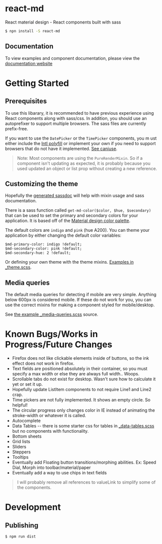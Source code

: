 # react-md

React material design - React components built with sass

```bash
$ npn install -S react-md
```

## Documentation

To view examples and component documentation, please view the [documentation website](http://mlaursen.github.io/react-md)

# Getting Started

## Prerequisites

To use this libarary, it is recommended to have previous experience using React components along with sass/css. In addition, you should use an autoprefixer to support multiple browsers. The sass
files are currently prefix-free.

If you want to use the `DatePicker` or the `TimePicker` components, you m ust either include the [Intl polyfill](https://github.com/andyearnshaw/Intl.js/) or implement your own if you need to
support browsers that do not have it implemented. [See caniuse](http://caniuse.com/#search=intl).

> Note: Most components are using the `PureRenderMixin`. So if a component isn't updating as expected, it is probably because you used updated an object or list prop without creating a new reference.

## Customizing the theme

Hopefully the [generated sassdoc](https://mlaursen.github.io/react-md/sassdoc) will help with
mixin usage and sass documentation.

There is a sass function called `get-md-color($color, $hue, $secondary)` that can be used to set the primary and secondary colors for your application. It is based off of
the [Material design color palette](https://www.google.com/design/spec/style/color.html#color-color-palette).

The default colors are `indigo` and `pink` (hue A200). You can theme your application by either changing the default color variables:

```
$md-primary-color: indigo !default;
$md-secondary-color: pink !default;
$md-secondary-hue: 2 !default;
```

Or defining your own theme with the theme mixins.
[Examples in \_theme.scss](../blob/master/src/scss/_theme.scss).

## Media queries

The default media queries for detecting if mobile are very simple. Anything below 600px is considered mobile.
If these do not work for you, you can use the correct mixins for making a component styled
for mobile/desktop.

See [the example \_media-queries.scss](../blob/master/src/scss/_media-queries.scss) source.


# Known Bugs/Works in Progress/Future Changes

* Firefox does not like clickable elements inside of buttons, so the ink effect does not work in firefox.
* Text fields are positioned absolutely in their container, so you must specify a max width or else they are always full width.. Woops.
* Scrollable tabs do not exist for desktop. Wasn't sure how to calculate it yet or set it up.
* Hopefully update ListItem components to not require Line1 and Line2 crap.
* Time pickers are not fully implemented. It shows an empty circle. So helpful!
* The circular progress only changes color in IE instead of animating the stroke-width or whatever it is called.
* Autocomplete
* Data Tables -- there is some starter css for tables in [\_data-tables.scss](../blob/master/src/scss/components/_data-tables) but no components with functionality.
* Bottom sheets
* Grid lists
* Sliders
* Steppers
* Tooltips
* Eventually add Floating button transitions/morphing abilities. Ex: Speed Dial, Morph into toolbar/material/paper
* Eventually add a way to use chips in text fields

> I will probably remove all references to valueLink to simplify some of the components.



# Development

## Publishing

```bash
$ npm run dist
```
